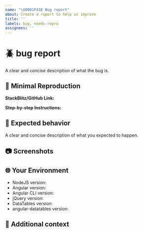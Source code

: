 ```yaml
---
name: "\U0001F41E Bug report"
about: Create a report to help us improve
title: ''
labels: bug, needs-repro
assignees: ''
---
```


<!--
Note: We offer assistance for Angular >=10 projects only. Do not open an issue if this is concering older Angular versions.
-->

# :beetle: bug report

A clear and concise description of what the bug is.

## :microscope: Minimal Reproduction

<!-- 
Do not add source code here. The chances of fixing the issue would be higher if you provide a small, reproducible repo to investigate. 
This is because, your source code will not include all the necessary bits that reproduce the issue. For example, you may have included source code for the Angular component that's causing the problem however you might have left out it's background Angular service which fetches/processes relevant data for the table OR your source code doesn't contain the JSON response object DataTables receives from your server which would mean we're missing context here.

Please create and share minimal reproduction of the issue starting with this template: https://stackblitz.com/fork/angular-datatables-gitter

If StackBlitz is not suitable for reproduction of your issue, please create a minimal GitHub repository with the reproduction of the issue.
A good way to make a minimal reproduction is to create a new app via `ng new repro-app` and add the minimum possible code to show the problem.
Share the link to the repo below along with step-by-step instructions to reproduce the problem, as well as expected and actual behavior.

Issues that don't have enough info and can't be reproduced WILL be closed.

You can read more about issue submission guidelines here: https://github.com/rrrizq/ngx-datatables/blob/master/.github/CONTRIBUTING.md#got-a-question-or-problem

-->

**StackBlitz/GitHub Link:**

**Step-by-step Instructions:**

## :8ball: Expected behavior

A clear and concise description of what you expected to happen.

## :camera: Screenshots

<!-- Add screenshots to help explain your problem. -->

## :globe_with_meridians: Your Environment

- NodeJS version: 
- Angular version: 
- Angular CLI version: 
- jQuery version: 
- DataTables version: 
- angular-datatables version: 

## :memo: Additional context

<!-- Add any other context about the problem here. -->
